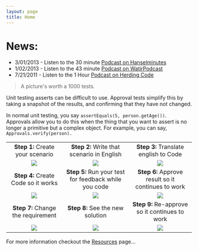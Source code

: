 ```yaml
---
layout: page
title: Home
---
```


# News:
* 3/01/2013 - Listen to the 30 minute [Podcast on Hanselminutes](http://www.hanselminutes.com/360/approval-tests-with-llewellyn-falco)
* 1/02/2013 - Listen to the 43 minute [Podcast on WatirPodcast](http://watirpodcast.com/podcast-53/)
* 7/21/2011 - Listen to the 1 Hour [Podcast on Herding Code](http://www.developerfusion.com/media/122649/herding-code-117-llewellyn-falcon-on-approval-tests/)

> A picture's worth a 1000 tests.

Unit testing asserts can be difficult to use. Approval tests simplify this by taking a snapshot of the results, and confirming that they have not changed.

In normal unit testing, you say `assertEquals(5, person.getAge())`. Approvals allow you to do this when the thing that you want to assert is no longer a primitive but a complex object. For example, you can say, `Approvals.verify(person).`

|   |   |  |
| :------------: |:---------------: | :-----: |
| **Step 1:** Create your scenario | **Step 2:** Write that scenario in English | **Step 3:** Translate english to Code |
| ![](https://lh3.googleusercontent.com/-YnReahw8t10/Tc4fT4pBO3I/AAAAAAAAAdw/wmuV2aYHVDE/s288/approval_test_01_whiteboard.png)       | ![](https://lh6.googleusercontent.com/-qbpq8-H7iSk/Tc4glvulw-I/AAAAAAAAAd0/HCQ_bcY6j60/s288/approval_test_02_english.png)  | ![](https://lh3.googleusercontent.com/-_2Z0GU6rOS4/T6Wo2qEbGNI/AAAAAAAAAkQ/VT5yRZBKPgQ/s800/approval_test_03_translate.png) |
| **Step 4:** Create Code so it works | **Step 5:** Run your test for feedback while you code | **Step 6:** Approve result so it continues to work |
| ![](https://lh3.googleusercontent.com/-udxQHJw1s-s/Tc4h7siq1NI/AAAAAAAAAd8/BEq9SJ1n_uA/s288/approval_test_04_create.png) | ![](https://lh6.googleusercontent.com/-jI-IyC21_Wo/Tc4kejbp-VI/AAAAAAAAAeE/FsponLUTN4I/s288/approval_test_05_feedback.png)  | ![](https://lh3.googleusercontent.com/-3zr61ngUV_0/Tc4jjVgHpNI/AAAAAAAAAeA/jSBv-YTSMXk/s288/approval_test_05_approve.png) |
| **Step 7:** Change the requirement | **Step 8:** See the new solution | **Step 9:** Re-approve so it continues to work |
| ![](https://lh6.googleusercontent.com/-G5qp01Qz1T4/Tc4lfNhDjgI/AAAAAAAAAeI/pfVI12_JR90/s288/approval_test_07_change.png) | ![](https://lh4.googleusercontent.com/_s2oZS5jFv1g/Tc4mwITB3MI/AAAAAAAAAeM/3aEgyuLosso/s400/approval_test_08_granularity.png)  | ![](https://lh4.googleusercontent.com/-C9aGPYRCxSo/Tc4nuX-kJ2I/AAAAAAAAAeQ/V-SJ9AEWvMs/s288/approval_test_09_reapprove.png) |

For more information checkout the [Resources](resources) page...
